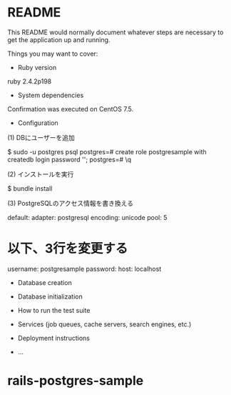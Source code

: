 # README

This README would normally document whatever steps are necessary to get the
application up and running.

Things you may want to cover:

* Ruby version

ruby 2.4.2p198

* System dependencies

Confirmation was executed on CentOS 7.5.

* Configuration

(1) DBにユーザーを追加

$ sudo -u postgres psql
postgres=# create role postgresample with createdb login password '<password>';
postgres=# \q

(2) インストールを実行

$ bundle install

(3) PostgreSQLのアクセス情報を書き換える

default:
  adapter: postgresql
  encoding: unicode
  pool: 5
  # 以下、3行を変更する
  username: postgresample
  password: <password>
  host: localhost


* Database creation

* Database initialization

* How to run the test suite

* Services (job queues, cache servers, search engines, etc.)

* Deployment instructions

* ...
# rails-postgres-sample
